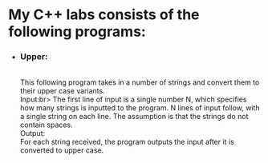 <h1>My C++ labs consists of the following programs: </h1>
<ul>
<li><h3>Upper:</h3></br>This following program takes in a number of strings and convert them to their upper case variants.</br>
Input:</>br>
The first line of input is a single number N, which specifies how many strings is inputted to
the program. N lines of input follow, with a single string on each line. The assumption is that the
strings do not contain spaces.</br>
Output:</br>
For each string received, the program outputs the input after it is converted to upper case.

</li>

















  
</ul>
